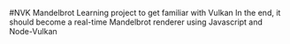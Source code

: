 #NVK Mandelbrot
Learning project to get familiar with Vulkan
In the end, it should become a real-time Mandelbrot renderer using Javascript and Node-Vulkan

